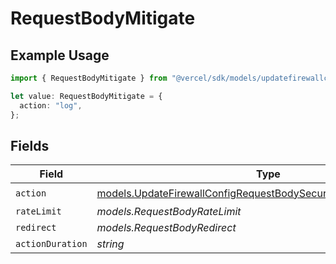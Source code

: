 # RequestBodyMitigate

## Example Usage

```typescript
import { RequestBodyMitigate } from "@vercel/sdk/models/updatefirewallconfigop.js";

let value: RequestBodyMitigate = {
  action: "log",
};
```

## Fields

| Field                                                                                                                                        | Type                                                                                                                                         | Required                                                                                                                                     | Description                                                                                                                                  |
| -------------------------------------------------------------------------------------------------------------------------------------------- | -------------------------------------------------------------------------------------------------------------------------------------------- | -------------------------------------------------------------------------------------------------------------------------------------------- | -------------------------------------------------------------------------------------------------------------------------------------------- |
| `action`                                                                                                                                     | [models.UpdateFirewallConfigRequestBodySecurityRequest2ValueAction](../models/updatefirewallconfigrequestbodysecurityrequest2valueaction.md) | :heavy_check_mark:                                                                                                                           | N/A                                                                                                                                          |
| `rateLimit`                                                                                                                                  | *models.RequestBodyRateLimit*                                                                                                                | :heavy_minus_sign:                                                                                                                           | N/A                                                                                                                                          |
| `redirect`                                                                                                                                   | *models.RequestBodyRedirect*                                                                                                                 | :heavy_minus_sign:                                                                                                                           | N/A                                                                                                                                          |
| `actionDuration`                                                                                                                             | *string*                                                                                                                                     | :heavy_minus_sign:                                                                                                                           | N/A                                                                                                                                          |
